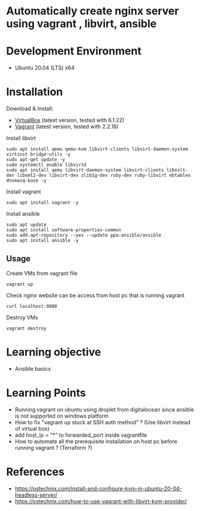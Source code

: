 
# Automatically create nginx server using vagrant , libvirt, ansible

# Development Environment
- Ubuntu 20.04 (LTS) x64

# Installation

Download & Install:
- [VirtualBox](https://www.virtualbox.org/wiki/Downloads) (latest version, tested with 6.1.22)
- [Vagrant](https://www.vagrantup.com/downloads.html) (latest version, tested with 2.2.18)


Install libvirt
```shell
sudo apt install qemu qemu-kvm libvirt-clients libvirt-daemon-system virtinst bridge-utils -y
sudo apt-get update -y
sudo systemctl enable libvirtd
sudo apt install qemu libvirt-daemon-system libvirt-clients libxslt-dev libxml2-dev libvirt-dev zlib1g-dev ruby-dev ruby-libvirt ebtables dnsmasq-base -y
```

Install vagrant
```shell
sudo apt install vagrant -y
```

Install ansible
```shell
sudo apt update
sudo apt install software-properties-common
sudo add-apt-repository --yes --update ppa:ansible/ansible
sudo apt install ansible -y
```

## Usage

Create VMs from vagrant file

```shell
vagrant up
```

Check nginx website can be access from host pc that is running vagrant

```shell
curl localhost:8080
```

Destroy VMs

```shell
vagrant destroy
```
# Learning objective
* Ansible basics

# Learning Points
* Running vagrant on ubuntu using droplet from digitalocean since ansible is not supported on windows platform
* How to fix "vagrant up stuck at SSH auth method" ? (Use libvirt instead of virtual box)
* add host_ip = "*" to forwarded_port inside vagrantfile
* How to automate all the prerequisite installation on host pc before running vagrant ? (Terraform ?)

# References
* https://ostechnix.com/install-and-configure-kvm-in-ubuntu-20-04-headless-server/
* https://ostechnix.com/how-to-use-vagrant-with-libvirt-kvm-provider/
